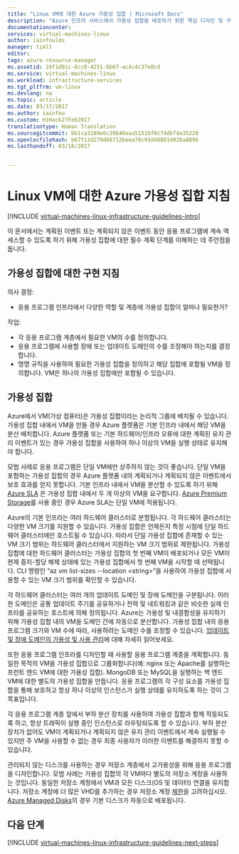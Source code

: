 ```yaml
---
title: "Linux VM에 대한 Azure 가용성 집합 | Microsoft Docs"
description: "Azure 인프라 서비스에서 가용성 집합을 배포하기 위한 핵심 디자인 및 구현 지침에 대해 알아봅니다."
documentationcenter: 
services: virtual-machines-linux
author: iainfoulds
manager: timlt
editor: 
tags: azure-resource-manager
ms.assetid: 24f1d91c-8cc0-4251-bb67-ac4c4c37e8cd
ms.service: virtual-machines-linux
ms.workload: infrastructure-services
ms.tgt_pltfrm: vm-linux
ms.devlang: na
ms.topic: article
ms.date: 03/17/2017
ms.author: iainfou
ms.custom: H1Hack27Feb2017
translationtype: Human Translation
ms.sourcegitcommit: bb1ca3189e6c39b46eaa5151bf0c74dbf4a35228
ms.openlocfilehash: b67f13d279d68712beea78c93d40881d92ba8896
ms.lasthandoff: 03/18/2017


---
```

# <a name="azure-availability-sets-guidelines-for-linux-vms"></a>Linux VM에 대한 Azure 가용성 집합 지침

[!INCLUDE [virtual-machines-linux-infrastructure-guidelines-intro](../../includes/virtual-machines-linux-infrastructure-guidelines-intro.md)]

이 문서에서는 계획된 이벤트 또는 계획되지 않은 이벤트 동안 응용 프로그램에 계속 액세스할 수 있도록 하기 위해 가용성 집합에 대한 필수 계획 단계를 이해하는 데 주안점을 둡니다.

## <a name="implementation-guidelines-for-availability-sets"></a>가용성 집합에 대한 구현 지침
의사 결정:

* 응용 프로그램 인프라에서 다양한 역할 및 계층에 가용성 집합이 얼마나 필요한가?

작업:

* 각 응용 프로그램 계층에서 필요한 VM의 수를 정의합니다.
* 응용 프로그램에 사용할 장애 또는 업데이트 도메인의 수를 조정해야 하는지를 결정합니다.
* 명명 규칙을 사용하여 필요한 가용성 집합을 정의하고 해당 집합에 포함될 VM을 정의합니다. VM은 하나의 가용성 집합에만 포함될 수 있습니다. 

## <a name="availability-sets"></a>가용성 집합
Azure에서 VM(가상 컴퓨터)은 가용성 집합이라는 논리적 그룹에 배치될 수 있습니다. 가용성 집합 내에서 VM을 만들 경우 Azure 플랫폼은 기본 인프라 내에서 해당 VM을 분산 배치합니다. Azure 플랫폼 또는 기본 하드웨어/인프라 오류에 대한 계획된 유지 관리 이벤트가 있는 경우 가용성 집합을 사용하여 하나 이상의 VM을 실행 상태로 유지해야 합니다.

모범 사례로 응용 프로그램은 단일 VM에만 상주하지 않는 것이 좋습니다. 단일 VM을 포함하는 가용성 집합의 경우 Azure 플랫폼 내의 계획되거나 계획되지 않은 이벤트에서 보호 효과를 얻지 못합니다. 기본 인프라 내에서 VM을 분산할 수 있도록 하기 위해 [Azure SLA](https://azure.microsoft.com/support/legal/sla/virtual-machines) 은 가용성 집합 내에서 두 개 이상의 VM을 요구합니다. [Azure Premium Storage](../storage/storage-premium-storage.md?toc=%2fazure%2fvirtual-machines%2flinux%2ftoc.json)를 사용 중인 경우 Azure SLA는 단일 VM에 적용됩니다.

Azure의 기본 인프라는 여러 하드웨어 클러스터로 분할됩니다. 각 하드웨어 클러스터는 다양한 VM 크기를 지원할 수 있습니다. 가용성 집합은 언제든지 특정 시점에 단일 하드웨어 클러스터에만 호스트될 수 있습니다. 따라서 단일 가용성 집합에 존재할 수 있는 VM 크기 범위는 하드웨어 클러스터에서 지원하는 VM 크기 범위로 제한됩니다. 가용성 집합에 대한 하드웨어 클러스터는 가용성 집합의 첫 번째 VM이 배포되거나 모든 VM이 현재 중지-할당 해제 상태에 있는 가용성 집합에서 첫 번째 VM을 시작할 때 선택됩니다. CLI 명령인 “az vm list-sizes --location \<string\>”을 사용하여 가용성 집합에 사용할 수 있는 VM 크기 범위를 확인할 수 있습니다.

각 하드웨어 클러스터는 여러 개의 업데이트 도메인 및 장애 도메인을 구분됩니다. 이러한 도메인은 공통 업데이트 주기를 공유하거나 전력 및 네트워킹과 같은 비슷한 실제 인프라를 공유하는 호스트에 의해 정의됩니다. Azure는 가용성 및 내결함성을 유지하기 위해 가용성 집합 내의 VM을 도메인 간에 자동으로 분산합니다. 가용성 집합 내의 응용 프로그램 크기와 VM 수에 따라, 사용하려는 도메인 수를 조정할 수 있습니다. [업데이트 및 장애 도메인의 가용성 및 사용 관리](virtual-machines-linux-manage-availability.md?toc=%2fazure%2fvirtual-machines%2flinux%2ftoc.json)에 대해 자세히 읽어보세요.

또한 응용 프로그램 인프라를 디자인할 때 사용할 응용 프로그램 계층을 계획합니다. 동일한 목적의 VM을 가용성 집합으로 그룹화합니다(예: nginx 또는 Apache를 실행하는 프런트 엔드 VM에 대한 가용성 집합). MongoDB 또는 MySQL을 실행하는 백 엔드 VM에 대한 별도의 가용성 집합을 만듭니다. 응용 프로그램의 각 구성 요소를 가용성 집합을 통해 보호하고 항상 하나 이상의 인스턴스가 실행 상태를 유지하도록 하는 것이 그 목표입니다.

각 응용 프로그램 계층 앞에서 부하 분산 장치를 사용하여 가용성 집합과 함께 작동되도록 하고, 항상 트래픽이 실행 중인 인스턴스로 라우팅되도록 할 수 있습니다. 부하 분산 장치가 없어도 VM이 계획되거나 계획되지 않은 유지 관리 이벤트에서 계속 실행될 수 있지만 주 VM을 사용할 수 없는 경우 최종 사용자가 이러한 이벤트를 해결하지 못할 수 있습니다.

관리되지 않는 디스크를 사용하는 경우 저장소 계층에서 고가용성을 위해 응용 프로그램을 디자인합니다. 모범 사례는 가용성 집합의 각 VM마다 별도의 저장소 계정을 사용하는 것입니다. 동일한 저장소 계정에서 VM과 모든 디스크(OS 및 데이터) 연결을 유지합니다. 저장소 계정에 더 많은 VHD를 추가하는 경우 저장소 계정 [제한](../storage/storage-scalability-targets.md)을 고려하십시오. [Azure Managed Disks](../storage/storage-managed-disks-overview.md?toc=%2fazure%2fvirtual-machines%2flinux%2ftoc.json)의 경우 기본 디스크가 자동으로 배포됩니다.

## <a name="next-steps"></a>다음 단계
[!INCLUDE [virtual-machines-linux-infrastructure-guidelines-next-steps](../../includes/virtual-machines-linux-infrastructure-guidelines-next-steps.md)]



